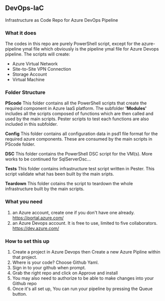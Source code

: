 ## DevOps-IaC
Infrastructure as Code Repo for Azure DevOps Pipeline

### What it does 
The codes in this repo are purely PowerShell script, except for the azure-pipeline ymal file which obviously is the pipeline ymal file for Azure Devops pipeline. The scripts will create:
* Azure Virtual Network 
* Site-to-Site VPN Connection 
* Storage Account
* Virtual Machine 

### Folder Structure
__PScode__ This folder contains all the PowerShell scripts that create the required component in Azure IaaS platform. The subfolder **'Modules'** includes all the scripts composed of functions which are then called and used by the main scripts. Pester scripts to test each functions are also included in this subfolder.

__Config__ This folder contains all configuration data in psd1 file format for the required azure components. These are consumed by the main scripts in PScode folder.

__DSC__ This folder contains the PowerShell DSC script for the VM(s). More works to be continued for SqlServerDsc...

__Tests__ This folder contains infrastructure test script written in Pester. This script validate what has been built by the main sripts.

__Teardown__ This folder cotains the script to teardown the whole infrastructure built by the main scripts.

### What you need
1. an Azure account, create one if you don't have one already. https://portal.azure.com/
2. an Azure Devops account. It is free to use, limited to five collaborators. https://dev.azure.com/

### How to set this up
1. Create a project in Azure Devops then Create a new Azure Pipline within that project.
2. Where is your code? Choose Github Yaml.
3. Sign in to your github when prompt.
4. Grab the right repo and click on Approve and install
5. You may also need to authorize to be able to make changes into your Github repo
6. Once it's all set up, You can run your pipeline by pressing the Queue button. 




